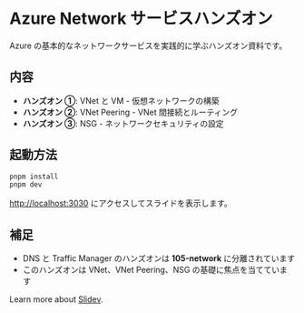# Azure Network サービスハンズオン

Azure の基本的なネットワークサービスを実践的に学ぶハンズオン資料です。

## 内容

- **ハンズオン ①**: VNet と VM - 仮想ネットワークの構築
- **ハンズオン ②**: VNet Peering - VNet 間接続とルーティング
- **ハンズオン ③**: NSG - ネットワークセキュリティの設定

## 起動方法

```bash
pnpm install
pnpm dev
```

<http://localhost:3030> にアクセスしてスライドを表示します。

## 補足

- DNS と Traffic Manager のハンズオンは **105-network** に分離されています
- このハンズオンは VNet、VNet Peering、NSG の基礎に焦点を当てています

Learn more about [Slidev](https://sli.dev/).
